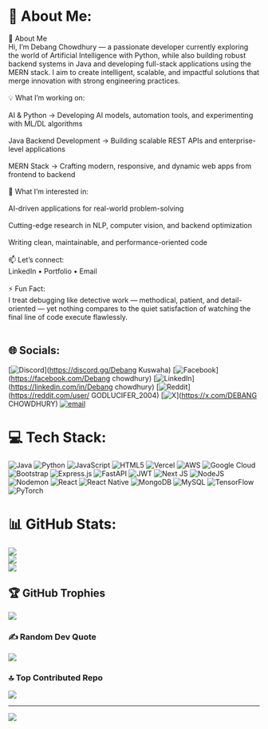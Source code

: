 # 💫 About Me:
👋 About Me<br>Hi, I’m Debang Chowdhury — a passionate developer currently exploring the world of Artificial Intelligence with Python, while also building robust backend systems in Java and developing full-stack applications using the MERN stack. I aim to create intelligent, scalable, and impactful solutions that merge innovation with strong engineering practices.<br><br>💡 What I’m working on:<br><br>AI & Python → Developing AI models, automation tools, and experimenting with ML/DL algorithms<br><br>Java Backend Development → Building scalable REST APIs and enterprise-level applications<br><br>MERN Stack → Crafting modern, responsive, and dynamic web apps from frontend to backend<br><br>🚀 What I’m interested in:<br><br>AI-driven applications for real-world problem-solving<br><br>Cutting-edge research in NLP, computer vision, and backend optimization<br><br>Writing clean, maintainable, and performance-oriented code<br><br>📫 Let’s connect:<br>LinkedIn • Portfolio • Email<br><br>⚡ Fun Fact:<br>I treat debugging like detective work — methodical, patient, and detail-oriented — yet nothing compares to the quiet satisfaction of watching the final line of code execute flawlessly.<br><br>


## 🌐 Socials:
[![Discord](https://img.shields.io/badge/Discord-%237289DA.svg?logo=discord&logoColor=white)](https://discord.gg/Debang Kuswaha) [![Facebook](https://img.shields.io/badge/Facebook-%231877F2.svg?logo=Facebook&logoColor=white)](https://facebook.com/Debang chowdhury) [![LinkedIn](https://img.shields.io/badge/LinkedIn-%230077B5.svg?logo=linkedin&logoColor=white)](https://linkedin.com/in/Debang chowdhury) [![Reddit](https://img.shields.io/badge/Reddit-%23FF4500.svg?logo=Reddit&logoColor=white)](https://reddit.com/user/ GODLUCIFER_2004) [![X](https://img.shields.io/badge/X-black.svg?logo=X&logoColor=white)](https://x.com/DEBANG CHOWDHURY) [![email](https://img.shields.io/badge/Email-D14836?logo=gmail&logoColor=white)](mailto:sambhuchowdhury512@gmail.com) 

# 💻 Tech Stack:
![Java](https://img.shields.io/badge/java-%23ED8B00.svg?style=for-the-badge&logo=openjdk&logoColor=white) ![Python](https://img.shields.io/badge/python-3670A0?style=for-the-badge&logo=python&logoColor=ffdd54) ![JavaScript](https://img.shields.io/badge/javascript-%23323330.svg?style=for-the-badge&logo=javascript&logoColor=%23F7DF1E) ![HTML5](https://img.shields.io/badge/html5-%23E34F26.svg?style=for-the-badge&logo=html5&logoColor=white) ![Vercel](https://img.shields.io/badge/vercel-%23000000.svg?style=for-the-badge&logo=vercel&logoColor=white) ![AWS](https://img.shields.io/badge/AWS-%23FF9900.svg?style=for-the-badge&logo=amazon-aws&logoColor=white) ![Google Cloud](https://img.shields.io/badge/GoogleCloud-%234285F4.svg?style=for-the-badge&logo=google-cloud&logoColor=white) ![Bootstrap](https://img.shields.io/badge/bootstrap-%238511FA.svg?style=for-the-badge&logo=bootstrap&logoColor=white) ![Express.js](https://img.shields.io/badge/express.js-%23404d59.svg?style=for-the-badge&logo=express&logoColor=%2361DAFB) ![FastAPI](https://img.shields.io/badge/FastAPI-005571?style=for-the-badge&logo=fastapi) ![JWT](https://img.shields.io/badge/JWT-black?style=for-the-badge&logo=JSON%20web%20tokens) ![Next JS](https://img.shields.io/badge/Next-black?style=for-the-badge&logo=next.js&logoColor=white) ![NodeJS](https://img.shields.io/badge/node.js-6DA55F?style=for-the-badge&logo=node.js&logoColor=white) ![Nodemon](https://img.shields.io/badge/NODEMON-%23323330.svg?style=for-the-badge&logo=nodemon&logoColor=%BBDEAD) ![React](https://img.shields.io/badge/react-%2320232a.svg?style=for-the-badge&logo=react&logoColor=%2361DAFB) ![React Native](https://img.shields.io/badge/react_native-%2320232a.svg?style=for-the-badge&logo=react&logoColor=%2361DAFB) ![MongoDB](https://img.shields.io/badge/MongoDB-%234ea94b.svg?style=for-the-badge&logo=mongodb&logoColor=white) ![MySQL](https://img.shields.io/badge/mysql-4479A1.svg?style=for-the-badge&logo=mysql&logoColor=white) ![TensorFlow](https://img.shields.io/badge/TensorFlow-%23FF6F00.svg?style=for-the-badge&logo=TensorFlow&logoColor=white) ![PyTorch](https://img.shields.io/badge/PyTorch-%23EE4C2C.svg?style=for-the-badge&logo=PyTorch&logoColor=white)
# 📊 GitHub Stats:
![](https://github-readme-stats.vercel.app/api?username=GOD-DEBANG&theme=dark&hide_border=false&include_all_commits=true&count_private=false)<br/>
![](https://nirzak-streak-stats.vercel.app/?user=GOD-DEBANG&theme=dark&hide_border=false)<br/>
![](https://github-readme-stats.vercel.app/api/top-langs/?username=GOD-DEBANG&theme=dark&hide_border=false&include_all_commits=true&count_private=false&layout=compact)

## 🏆 GitHub Trophies
![](https://github-profile-trophy.vercel.app/?username=GOD-DEBANG&theme=radical&no-frame=false&no-bg=false&margin-w=4)

### ✍️ Random Dev Quote
![](https://quotes-github-readme.vercel.app/api?type=horizontal&theme=radical)

### 🔝 Top Contributed Repo
![](https://github-contributor-stats.vercel.app/api?username=GOD-DEBANG&limit=5&theme=dark&combine_all_yearly_contributions=true)

---
[![](https://visitcount.itsvg.in/api?id=GOD-DEBANG&icon=0&color=0)](https://visitcount.itsvg.in)

<!-- Proudly created with GPRM ( https://gprm.itsvg.in ) -->
